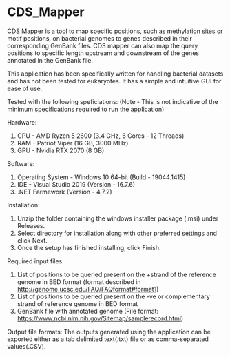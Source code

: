 # CDS_Mapper
CDS Mapper is a tool to map specific positions, such as methylation sites or motif positions, on bacterial genomes to genes described in their corresponding GenBank files.
CDS mapper can also map the query positions to specific length upstream and downstream of the genes annotated in the GenBank file.

This application has been specifically written for handling bacterial datasets and has not been tested for eukaryotes. It has a simple and intuitive GUI for ease of use.

Tested with the following speficiations: (Note - This is not indicative of the minimum specifications required to run the application)

Hardware:
1) CPU - AMD Ryzen 5 2600 (3.4 GHz, 6 Cores - 12 Threads)
2) RAM - Patriot Viper (16 GB, 3000 MHz)
3) GPU - Nvidia RTX 2070 (8 GB)

Software:
1) Operating System - Windows 10 64-bit (Build - 19044.1415)
2) IDE - Visual Studio 2019 (Version - 16.7.6)
3) .NET Farmework (Version - 4.7.2)

Installation: 
1) Unzip the folder containing the windows installer package (.msi) under Releases.
2) Select directory for installation along with other preferred settings and click Next.
3) Once the setup has finished installing, click Finish.

Required input files:
1) List of positions to be queried present on the +strand of the reference genome in BED format (format described in http://genome.ucsc.edu/FAQ/FAQformat#format1)
2) List of positions to be queried present on the -ve or complementary strand of reference genome in BED format
3) GenBank file with annotated genome (File format: https://www.ncbi.nlm.nih.gov/Sitemap/samplerecord.html)

Output file formats: 
The outputs generated using the application can be exported either as a tab delimited text(.txt) file or as comma-separated values(.CSV). 
